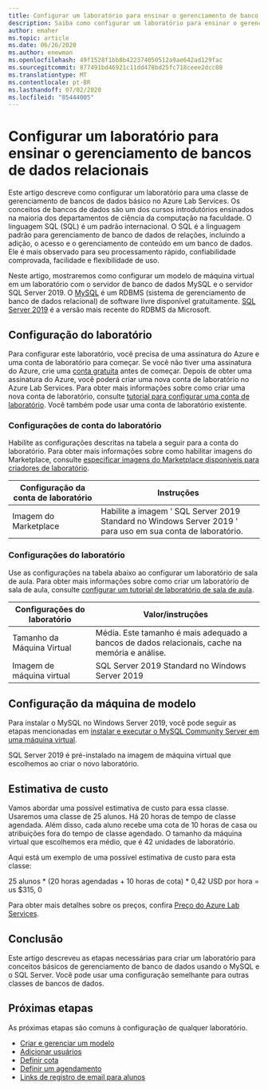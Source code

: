 ```yaml
---
title: Configurar um laboratório para ensinar o gerenciamento de banco de dados para bancos de dados relacionais | Microsoft Docs
description: Saiba como configurar um laboratório para ensinar o gerenciamento de bancos de dados relacionais.
author: emaher
ms.topic: article
ms.date: 06/26/2020
ms.author: enewman
ms.openlocfilehash: 49f1528f1bb8b422374050512a9ae642ad129fac
ms.sourcegitcommit: 877491bd46921c11dd478bd25fc718ceee2dcc08
ms.translationtype: MT
ms.contentlocale: pt-BR
ms.lasthandoff: 07/02/2020
ms.locfileid: "85444005"
---
```

# <a name="set-up-a-lab-to-teach-database-management-for-relational-databases"></a>Configurar um laboratório para ensinar o gerenciamento de bancos de dados relacionais

Este artigo descreve como configurar um laboratório para uma classe de gerenciamento de bancos de dados básico no Azure Lab Services. Os conceitos de bancos de dados são um dos cursos introdutórios ensinados na maioria dos departamentos de ciência da computação na faculdade. O linguagem SQL (SQL) é um padrão internacional. O SQL é a linguagem padrão para gerenciamento de banco de dados de relações, incluindo a adição, o acesso e o gerenciamento de conteúdo em um banco de dados.  Ele é mais observado para seu processamento rápido, confiabilidade comprovada, facilidade e flexibilidade de uso.

Neste artigo, mostraremos como configurar um modelo de máquina virtual em um laboratório com o servidor de banco de dados MySQL e o servidor SQL Server 2019.  O [MySQL](https://www.mysql.com/) é um RDBMS (sistema de gerenciamento de banco de dados relacional) de software livre disponível gratuitamente.  [SQL Server 2019](https://www.microsoft.com/sql-server/sql-server-2019) é a versão mais recente do RDBMS da Microsoft.

## <a name="lab-configuration"></a>Configuração do laboratório

Para configurar este laboratório, você precisa de uma assinatura do Azure e uma conta de laboratório para começar. Se você não tiver uma assinatura do Azure, crie uma [conta gratuita](https://azure.microsoft.com/free/) antes de começar. Depois de obter uma assinatura do Azure, você poderá criar uma nova conta de laboratório no Azure Lab Services. Para obter mais informações sobre como criar uma nova conta de laboratório, consulte [tutorial para configurar uma conta de laboratório](tutorial-setup-lab-account.md).  Você também pode usar uma conta de laboratório existente.

### <a name="lab-account-settings"></a>Configurações de conta do laboratório

Habilite as configurações descritas na tabela a seguir para a conta do laboratório. Para obter mais informações sobre como habilitar imagens do Marketplace, consulte [especificar imagens do Marketplace disponíveis para criadores de laboratório](https://docs.microsoft.com/azure/lab-services/classroom-labs/specify-marketplace-images).

| Configuração da conta de laboratório | Instruções |
| ------------------- | ------------ |
|Imagem do Marketplace| Habilite a imagem ' SQL Server 2019 Standard no Windows Server 2019 ' para uso em sua conta de laboratório.|

### <a name="lab-settings"></a>Configurações do laboratório

Use as configurações na tabela abaixo ao configurar um laboratório de sala de aula.  Para obter mais informações sobre como criar um laboratório de sala de aula, consulte [configurar um tutorial de laboratório de sala de aula](tutorial-setup-classroom-lab.md).

| Configurações do laboratório | Valor/instruções |
| ------------ | ------------------ |
|Tamanho da Máquina Virtual| Média. Este tamanho é mais adequado a bancos de dados relacionais, cache na memória e análise.|
|Imagem de máquina virtual| SQL Server 2019 Standard no Windows Server 2019|

## <a name="template-machine-configuration"></a>Configuração da máquina de modelo

Para instalar o MySQL no Windows Server 2019, você pode seguir as etapas mencionadas em [instalar e executar o MySQL Community Server em uma máquina virtual](https://docs.microsoft.com/previous-versions/azure/virtual-machines/windows/classic/mysql-2008r2?toc=%2Fazure%2Fvirtual-machines%2Fwindows%2Fclassic%2Ftoc.json#install-and-run-mysql-community-server-on-the-virtual-machine).

SQL Server 2019 é pré-instalado na imagem de máquina virtual que escolhemos ao criar o novo laboratório.

## <a name="cost-estimate"></a>Estimativa de custo

Vamos abordar uma possível estimativa de custo para essa classe.  Usaremos uma classe de 25 alunos.  Há 20 horas de tempo de classe agendada.  Além disso, cada aluno recebe uma cota de 10 horas de casa ou atribuições fora do tempo de classe agendado.  O tamanho da máquina virtual que escolhemos era médio, que é 42 unidades de laboratório.

Aqui está um exemplo de uma possível estimativa de custo para esta classe:

25 alunos \* (20 horas agendadas + 10 horas de cota) \* 0,42 USD por hora = us $315, 0

Para obter mais detalhes sobre os preços, confira [Preço do Azure Lab Services](https://azure.microsoft.com/pricing/details/lab-services/).

## <a name="conclusion"></a>Conclusão

Este artigo descreveu as etapas necessárias para criar um laboratório para conceitos básicos de gerenciamento de banco de dados usando o MySQL e o SQL Server. Você pode usar uma configuração semelhante para outras classes de bancos de dados.

## <a name="next-steps"></a>Próximas etapas

As próximas etapas são comuns à configuração de qualquer laboratório.

- [Criar e gerenciar um modelo](how-to-create-manage-template.md)
- [Adicionar usuários](tutorial-setup-classroom-lab.md#add-users-to-the-lab)
- [Definir cota](how-to-configure-student-usage.md#set-quotas-for-users)
- [Definir um agendamento](tutorial-setup-classroom-lab.md#set-a-schedule-for-the-lab)
- [Links de registro de email para alunos](how-to-configure-student-usage.md#send-invitations-to-users)

